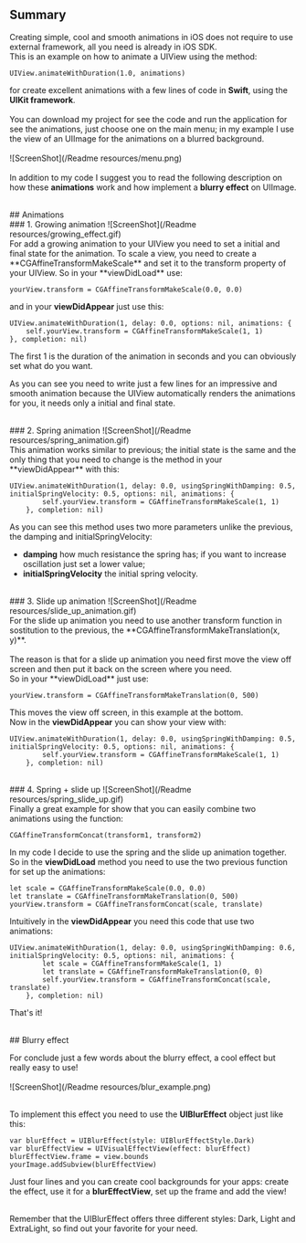 ## Summary
Creating simple, cool and smooth animations in iOS does not require to use external framework, all you need is already in iOS SDK.<br>
This is an example on how to animate a UIView using the method:

	UIView.animateWithDuration(1.0, animations)
    
for create excellent animations with a few lines of code in **Swift**, using the **UIKit framework**.<br><br>
You can download my project for see the code and run the application for see the  animations, just choose one on the main menu; in my example I use the view of an UIImage for the animations on a blurred background.<br><br>
![ScreenShot](/Readme resources/menu.png)<br><br>
In addition to my code I suggest you to read the following description on how these **animations** work and how implement a **blurry effect** on UIImage. 

<br>
## Animations<br>
### 1. Growing animation
![ScreenShot](/Readme resources/growing_effect.gif) <br>
For add a growing animation to your UIView you need to set a initial and final state for the animation.
To scale a view, you need to create a **CGAffineTransformMakeScale** and set it to the transform property of your UIView. So in your **viewDidLoad** use:<br>
	
    yourView.transform = CGAffineTransformMakeScale(0.0, 0.0)
    
and in your **viewDidAppear** just use this:<br>

	UIView.animateWithDuration(1, delay: 0.0, options: nil, animations: {
        self.yourView.transform = CGAffineTransformMakeScale(1, 1)
    }, completion: nil)

The first 1 is the duration of the animation in seconds and you can obviously set what do you want. <br>

As you can see you need to write just a few lines for an impressive and smooth animation because the UIView automatically renders the animations for you, it needs only a initial and final state.

<br>
### 2. Spring animation
![ScreenShot](/Readme resources/spring_animation.gif) <br>
This animation works similar to previous; the initial state is the same and the only thing that you need to change is the method in your **viewDidAppear** with this:

	UIView.animateWithDuration(1, delay: 0.0, usingSpringWithDamping: 0.5,
	initialSpringVelocity: 0.5, options: nil, animations: {
            self.yourView.transform = CGAffineTransformMakeScale(1, 1)
        }, completion: nil)
        
As you can see this method uses two more parameters unlike the previous, the damping and initialSpringVelocity: 

- **damping** how much resistance the spring has; if you want to increase oscillation just set a lower value;
- **initialSpringVelocity** the initial spring velocity.

<br>
### 3. Slide up animation
![ScreenShot](/Readme resources/slide_up_animation.gif) <br>
For the slide up animation you need to use another transform function in sostitution to the previous, the **CGAffineTransformMakeTranslation(x, y)**. <br><br>
The reason is that for a slide up animation you need first move the view off screen and then put it back on the screen where you need.<br>
So in your **viewDidLoad** just use: 

	yourView.transform = CGAffineTransformMakeTranslation(0, 500)

This moves the view off screen, in this example at the bottom.<br>
Now in the **viewDidAppear** you can show your view with:

	UIView.animateWithDuration(1, delay: 0.0, usingSpringWithDamping: 0.5,
	initialSpringVelocity: 0.5, options: nil, animations: {
            self.yourView.transform = CGAffineTransformMakeScale(1, 1)
        }, completion: nil)

<br>
### 4. Spring + slide up
![ScreenShot](/Readme resources/spring_slide_up.gif) <br>
Finally a great example for show that you can easily combine two animations using the function:
	
    CGAffineTransformConcat(transform1, transform2)

In my code I decide to use the spring and the slide up animation together. So in the **viewDidLoad** method you need to use the two previous function for set up the animations:

	let scale = CGAffineTransformMakeScale(0.0, 0.0)
	let translate = CGAffineTransformMakeTranslation(0, 500)
	yourView.transform = CGAffineTransformConcat(scale, translate)

Intuitively in the **viewDidAppear** you need this code that use two animations:

	UIView.animateWithDuration(1, delay: 0.0, usingSpringWithDamping: 0.6,
	initialSpringVelocity: 0.5, options: nil, animations: {
            let scale = CGAffineTransformMakeScale(1, 1)
            let translate = CGAffineTransformMakeTranslation(0, 0)
            self.yourView.transform = CGAffineTransformConcat(scale, translate)
        }, completion: nil)
        
That's it! 

<br>
## Blurry effect

For conclude just a few words about the blurry effect, a cool effect but really easy to use!<br><br>
![ScreenShot](/Readme resources/blur_example.png) <br><br>

To implement this effect you need to use the **UIBlurEffect** object just like this:

	var blurEffect = UIBlurEffect(style: UIBlurEffectStyle.Dark)
	var blurEffectView = UIVisualEffectView(effect: blurEffect)
	blurEffectView.frame = view.bounds
	yourImage.addSubview(blurEffectView)
   
Just four lines and you can create cool backgrounds for your apps: create the effect, use it for a **blurEffectView**, set up the frame and add the view!<br><br>

Remember that the UIBlurEffect offers three different styles: Dark, Light and ExtraLight, so find out your favorite for your need.
